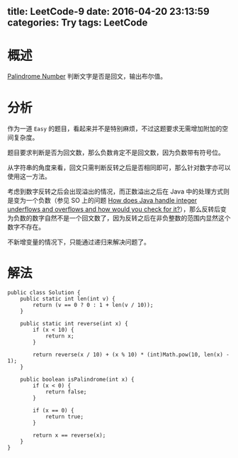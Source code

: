 title: LeetCode-9
date: 2016-04-20 23:13:59
categories: Try
tags: LeetCode
---

# 概述

[Palindrome Number](https://leetcode.com/problems/palindrome-number/) 判断文字是否是回文，输出布尔值。

# 分析

作为一道 `Easy` 的题目，看起来并不是特别麻烦，不过这题要求无需增加附加的空间复杂度。

题目要求判断是否为回文数，那么负数肯定不是回文数，因为负数带有符号位。

从字符串的角度来看，回文只需判断反转之后是否相同即可，那么针对数字亦可以使用这一方法。

考虑到数字反转之后会出现溢出的情况，而正数溢出之后在 Java 中的处理方式则是变为一个负数（参见 SO 上的问题 [How does Java handle integer underflows and overflows and how would you check for it?](http://stackoverflow.com/questions/3001836/how-does-java-handle-integer-underflows-and-overflows-and-how-would-you-check-fo)），那么反转后变为负数的数字自然不是一个回文数了，因为反转之后在非负整数的范围内显然这个数字不存在。

不新增变量的情况下，只能通过递归来解决问题了。

# 解法

```
public class Solution {
    public static int len(int v) {
        return (v == 0 ? 0 : 1 + len(v / 10));
    }

    public static int reverse(int x) {
        if (x < 10) {
            return x;
        }

        return reverse(x / 10) + (x % 10) * (int)Math.pow(10, len(x) - 1);
    }

    public boolean isPalindrome(int x) {
        if (x < 0) {
            return false;
        }

        if (x == 0) {
            return true;
        }

        return x == reverse(x);
    }
}
```
